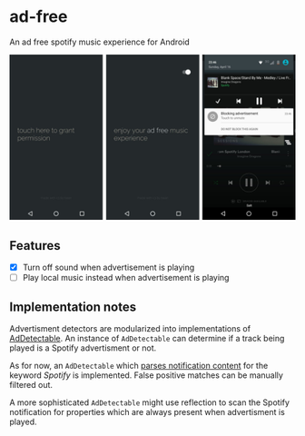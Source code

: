 # ad-free
An ad free spotify music experience for Android

<img src=".github/cover.png" width="900">

## Features
- [x] Turn off sound when advertisement is playing
- [ ] Play local music instead when advertisement is playing

## Implementation notes
Advertisment detectors are modularized into implementations of [AdDetectable](./app/src/main/java/ch/abertschi/adump/detector/AdDetectable.kt). An instance of `AdDetectable` can determine if a track being played is a Spotify advertisment or not.

As for now, an `AdDetectable` which [parses notification content](./app/src/main/java/ch/abertschi/adump/detector/SpotifyTitleDetector.kt) for the keyword _Spotify_ is implemented. False positive matches can be manually filtered out.

A more sophisticated `AdDetectable` might use reflection to scan the Spotify notification for properties which are always present when advertisment is played.


